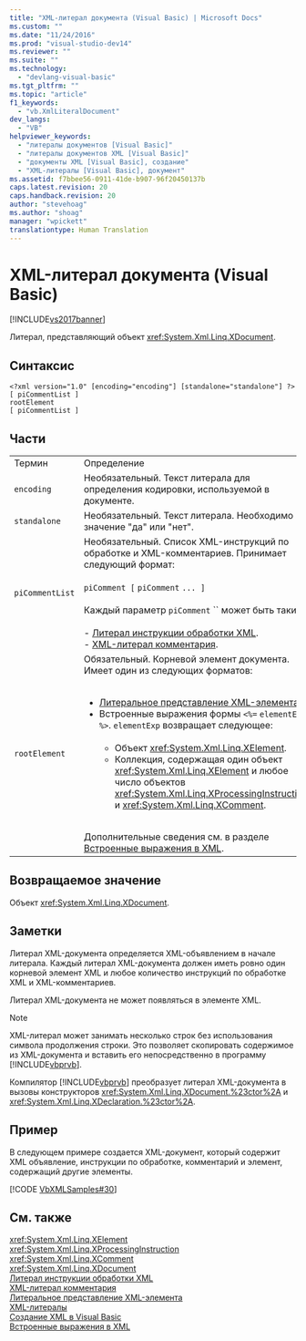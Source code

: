 ```yaml
---
title: "XML-литерал документа (Visual Basic) | Microsoft Docs"
ms.custom: ""
ms.date: "11/24/2016"
ms.prod: "visual-studio-dev14"
ms.reviewer: ""
ms.suite: ""
ms.technology: 
  - "devlang-visual-basic"
ms.tgt_pltfrm: ""
ms.topic: "article"
f1_keywords: 
  - "vb.XmlLiteralDocument"
dev_langs: 
  - "VB"
helpviewer_keywords: 
  - "литералы документов [Visual Basic]"
  - "литералы документов XML [Visual Basic]"
  - "документы XML [Visual Basic], создание"
  - "XML-литералы [Visual Basic], документ"
ms.assetid: f7bbee56-0911-41de-b907-96f20450137b
caps.latest.revision: 20
caps.handback.revision: 20
author: "stevehoag"
ms.author: "shoag"
manager: "wpickett"
translationtype: Human Translation
---
```

# XML-литерал документа (Visual Basic)
[!INCLUDE[vs2017banner](../../../csharp/includes/vs2017banner.md)]

Литерал, представляющий объект <xref:System.Xml.Linq.XDocument>.  
  
## Синтаксис  
  
```  
<?xml version="1.0" [encoding="encoding"] [standalone="standalone"] ?>  
[ piCommentList ]  
rootElement  
[ piCommentList ]  
```  
  
## Части  
  
|||  
|-|-|  
|Термин|Определение|  
|`encoding`|Необязательный.  Текст литерала для определения кодировки, используемой в документе.|  
|`standalone`|Необязательный.  Текст литерала.  Необходимо значение "да" или "нет".|  
|`piCommentList`|Необязательный.  Список XML\-инструкций по обработке и XML\-комментариев.  Принимает следующий формат:<br /><br /> `piComment [` `piComment` `... ]`<br /><br /> Каждый параметр `piComment` `` может быть таким:<br /><br /> -   [Литерал инструкции обработки XML](../../../visual-basic/language-reference/xml-literals/xml-processing-instruction-literal.md).<br />-   [XML\-литерал комментария](../../../visual-basic/language-reference/xml-literals/xml-comment-literal.md).|  
|`rootElement`|Обязательный.  Корневой элемент документа.  Имеет один из следующих форматов:<br /><br /> <ul><li>[Литеральное представление XML\-элемента](../../../visual-basic/language-reference/xml-literals/xml-element-literal.md).</li><li>Встроенные выражения формы `<%=` `elementExp` `%>`.  `elementExp` возвращает следующее:<br /><br /> <ul><li>Объект <xref:System.Xml.Linq.XElement>.</li><li>Коллекция, содержащая один объект <xref:System.Xml.Linq.XElement> и любое число объектов <xref:System.Xml.Linq.XProcessingInstruction> и <xref:System.Xml.Linq.XComment>.</li></ul></li></ul><br /> Дополнительные сведения см. в разделе [Встроенные выражения в XML](../../../visual-basic/programming-guide/language-features/xml/embedded-expressions-in-xml.md).|  
  
## Возвращаемое значение  
 Объект <xref:System.Xml.Linq.XDocument>.  
  
## Заметки  
 Литерал XML\-документа определяется XML\-объявлением в начале литерала.  Каждый литерал XML\-документа должен иметь ровно один корневой элемент XML и любое количество инструкций по обработке XML и XML\-комментариев.  
  
 Литерал XML\-документа не может появляться в элементе XML.  
  
> [!NOTE]
>  XML\-литерал может занимать несколько строк без использования символа продолжения строки.  Это позволяет скопировать содержимое из XML\-документа и вставить его непосредственно в программу [!INCLUDE[vbprvb](../../../csharp/programming-guide/concepts/linq/includes/vbprvb_md.md)].  
  
 Компилятор [!INCLUDE[vbprvb](../../../csharp/programming-guide/concepts/linq/includes/vbprvb_md.md)] преобразует литерал XML\-документа в вызовы конструкторов <xref:System.Xml.Linq.XDocument.%23ctor%2A> и <xref:System.Xml.Linq.XDeclaration.%23ctor%2A>.  
  
## Пример  
 В следующем примере создается XML\-документ, который содержит XML объявление, инструкции по обработке, комментарий и элемент, содержащий другие элементы.  
  
 [!CODE [VbXMLSamples#30](../CodeSnippet/VS_Snippets_VBCSharp/VbXMLSamples#30)]  
  
## См. также  
 <xref:System.Xml.Linq.XElement>   
 <xref:System.Xml.Linq.XProcessingInstruction>   
 <xref:System.Xml.Linq.XComment>   
 <xref:System.Xml.Linq.XDocument>   
 [Литерал инструкции обработки XML](../../../visual-basic/language-reference/xml-literals/xml-processing-instruction-literal.md)   
 [XML\-литерал комментария](../../../visual-basic/language-reference/xml-literals/xml-comment-literal.md)   
 [Литеральное представление XML\-элемента](../../../visual-basic/language-reference/xml-literals/xml-element-literal.md)   
 [XML\-литералы](../../../visual-basic/language-reference/xml-literals/index.md)   
 [Создание XML в Visual Basic](../../../visual-basic/programming-guide/language-features/xml/creating-xml.md)   
 [Встроенные выражения в XML](../../../visual-basic/programming-guide/language-features/xml/embedded-expressions-in-xml.md)